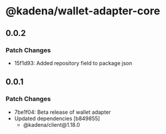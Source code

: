 # @kadena/wallet-adapter-core

## 0.0.2

### Patch Changes

- 15f1d93: Added repository field to package json

## 0.0.1

### Patch Changes

- 7be1f04: Beta release of wallet adapter
- Updated dependencies \[b849855]
  - @kadena/client\@1.18.0
